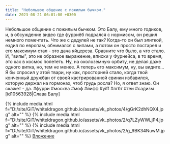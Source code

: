 ```yaml
---
title: "Небольшое общение с пожилым бычком."
date: 2023-08-21 06:01:00 +0300
---
```


Небольшое общение с пожилым бычком.
Это Балу, ему много годиков, и, в обсуждение видео где фурриёб подрался с нормисом, он решил немного помечтать. Что же с дедулей не так?
Когда-то он был элиткой, ездил по европам, обнимался с випами, а потом он просто постарел и его максимум стал - это дача яйцереза.
Сравните что было, а что стало. И, "випы", это не образное выражение, вписки у Фурнейса, в то время, это как в космос полететь. Ну, на околоземную орбиту, не делая даже одного витка, но, тем не менее.
А теперь его максимум, ну, вы видите...
Я бы спросил у этой твари, ну как, просторней стало, когда твой конченный дружбан от своей кастрированной свинки избавился, которую держал на гормонах, чтоб грудь росла?
Но, я ответ знаю. Он скажет - да.
#фурри #москва #моф #йифф #yiff #лгбт #геи #садизм
[id10563928|Слава Балу]


{% include media.html f="D:/site/GiT/whiteldragon.github.io/assets/vk_photos/4/gGrK2dhNQX4.jpg" alt="" %}
{% include media.html f="D:/site/GiT/whiteldragon.github.io/assets/vk_photos/2/q7LZyWWLjP4.jpg" alt="" %}
{% include media.html f="D:/site/GiT/whiteldragon.github.io/assets/vk_photos/2/g_9BK34NuwM.jpg" alt="" %}
[Вложение](https://vk.com/video41076938_456239656)
